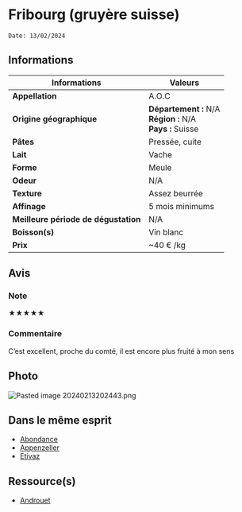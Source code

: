 # Fribourg (gruyère suisse)
```
Date: 13/02/2024
```
## Informations

| Informations | Valeurs |
| ---- | ---- |
| **Appellation** | A.O.C |
| **Origine géographique** | **Département :** N/A<br>**Région :** N/A<br>**Pays :** Suisse   |
| **Pâtes** | Pressée, cuite |
| **Lait** | Vache |
| **Forme** | Meule |
| **Odeur** | N/A |
| **Texture** | Assez beurrée |
| **Affinage** | 5 mois minimums |
| **Meilleure période de dégustation** | N/A |
| **Boisson(s)** | Vin blanc |
| **Prix** | ~40 € /kg |

## Avis
### Note
★★★★★
### Commentaire
C’est excellent, proche du comté, il est encore plus fruité à mon sens

## Photo
![Pasted image 20240213202443.png](./M%C3%A9dias/Pasted%20image%2020240213202443.png)

## Dans le même esprit
* [Abondance](./Abondance.md)
* [Appenzeller](./Appenzeller.md)
* [Etivaz](./Etivaz.md)

## Ressource(s)
* [Androuet](http://www.androuet.com/gruyere-suisse-169.html)